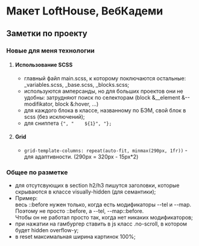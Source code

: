# Макет LoftHouse, ВебКадеми

## Заметки по проекту

### Новые для меня технологии

1. #### Использование SCSS
   - главный файл main.scss, к которому поключаются остальные: _variables.scss, _base.scss, _blocks.scss;
   - используются амперсанды, но для больших проектов они не удобны: затрудняют поиск по селекторам (block &__element &--modifikator, block &:hover, ...)
   - для каждого блока в классе, названному по БЭМ, свой блок в scss (без исключений);
   - для сниппета ```{", "    ${1}", "};```
      
2. #### Grid
   - ```grid-template-columns: repeat(auto-fit, minmax(290px, 1fr))``` - для адаптивности. (290px = 320px - 15px*2)
  
### Общее по разметке

   - для отсутсвующих в section h2/h3 пишутся заголовки, которые скрываются в классе visually-hidden (для семантики);
   - Пример:  
     весь ::before нужен только, когда есть модификаторы --tel и --map.   
     Поэтому не просто ::before, а --tel, --map::before.  
     Чтобы он не работал просто так, когда нет никаких модификаторов;
   - при нажатии на гамбургер ставить в js класс .no-scroll, в котором будет hidden overflow-y;
   - в reset максимальная ширина картинок 100%;

